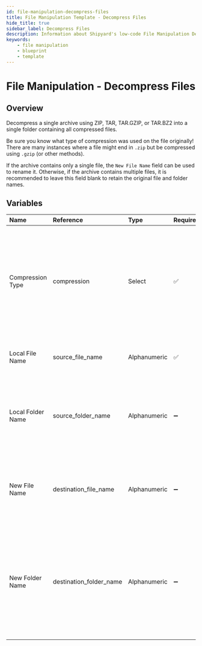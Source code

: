 ```yaml
---
id: file-manipulation-decompress-files
title: File Manipulation Template - Decompress Files
hide_title: true
sidebar_label: Decompress Files
description: Information about Shipyard's low-code File Manipulation Decompress Files blueprint. Decompress a single archive using ZIP, TAR, TAR.GZIP, or TAR.BZ2 into a single folder containing all compressed files.
keywords:
    - file manipulation
    - blueprint
    - template
---
```


# File Manipulation - Decompress Files

## Overview

Decompress a single archive using ZIP, TAR, TAR.GZIP, or TAR.BZ2 into a single folder containing all compressed files.

Be sure you know what type of compression was used on the file originally! There are many instances where a file might end in `.zip` but be compressed using `.gzip` (or other methods). 

If the archive contains only a single file, the `New File Name` field can be used to rename it. Otherwise, if the archive contains multiple files, it is recommended to leave this field blank to retain the original file and folder names.



## Variables

| Name | Reference | Type | Required | Default | Options | Description |
|:---|:---|:---|:---|:---|:---|:---|
| Compression Type | compression | Select | :white_check_mark: | `zip` | .zip: `zip`<br></br><br></br>.tar: `tar`<br></br><br></br>.tar.bz2: `tar.bz2`<br></br><br></br>.tar.gz: `tar.gz` | Type of compression used to decompress the archive. |
| Local File Name | source_file_name | Alphanumeric | :white_check_mark: | Archive.zip | - | Name of the target compressed archive on Shipyard. |
| Local Folder Name | source_folder_name | Alphanumeric | :heavy_minus_sign: | - | - | Name of the local folder on Shipyard where the target compressed file lives. If left blank, will look in the home directory. |
| New File Name | destination_file_name | Alphanumeric | :heavy_minus_sign: | Archive | - | What to name the newly decompressed file on Shipyard. Only takes effect if a single file is being decompressed. |
| New Folder Name | destination_folder_name | Alphanumeric | :heavy_minus_sign: | - | - | Folder where the newly decompressed file(s) should be created on Shipyard. Leaving blank will place the archive&#39;s contents in the home directory. If the folder does not already exist, it will be created. |


